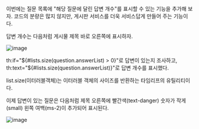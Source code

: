 이번에는 질문 목록에 "해당 질문에 달린 답변 개수"를 표시할 수 있는 기능을 추가해 보자. 코드의 분량은 많지 않지만, 게시판 서비스를 더욱 서비스답게 만들어 주는 기능이다.

답변 개수는 다음처럼 게시물 제목 바로 오른쪽에 표시하자.

![image](https://user-images.githubusercontent.com/74352543/221503212-3fff599f-4055-4cf5-a3a1-95ba6d2b5977.png)

th:if="${#lists.size(question.answerList) > 0}"로 답변이 있는지 조사하고, th:text="${#lists.size(question.answerList)}"로 답변 개수를 표시했다.

list.size(이터러블객체)는 이터러블 객체의 사이즈를 반환하는 타임리프의 유틸리티이다.

이제 답변이 있는 질문은 다음처럼 제목 오른쪽에 빨간색(text-danger) 숫자가 작게(small) 왼쪽 여백(ms-2)이 추가되어 표시된다.

![image](https://user-images.githubusercontent.com/74352543/221503466-8e33c1df-60b5-4ab6-a954-68ed5d0378f4.png)
